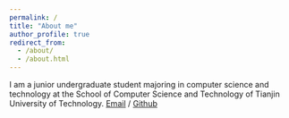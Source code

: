 ```yaml
---
permalink: /
title: "About me"
author_profile: true
redirect_from: 
  - /about/
  - /about.html
---
```


I am a junior undergraduate student majoring in computer science and technology at the School of Computer Science and Technology of Tianjin University of Technology.
[Email](mailto:2211640406@tiangong.edu.cn) / [Github](https://github.com/gisfire111)
